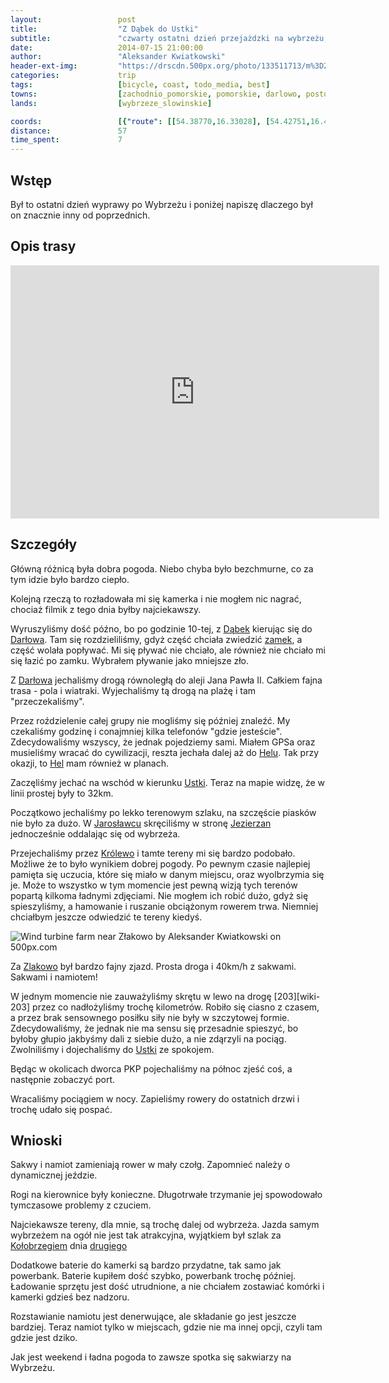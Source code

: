 ```yaml
---
layout:                 post
title:                  "Z Dąbek do Ustki"
subtitle:               "czwarty ostatni dzień przejażdzki na wybrzeżu, 57km i poszukiwanie powrotu"
date:                   2014-07-15 21:00:00
author:                 "Aleksander Kwiatkowski"
header-ext-img:         "https://drscdn.500px.org/photo/133511713/m%3D2048/e94716760c96f76e3352b095377b798e"
categories:             trip
tags:                   [bicycle, coast, todo_media, best]
towns:                  [zachodnio_pomorskie, pomorskie, darlowo, postomino, ustka]
lands:                  [wybrzeze_slowinskie]

coords:                 [{"route": [[54.38770,16.33028], [54.42751,16.41499], [54.44893,16.39748], [54.50747,16.46700], [54.53995,16.54185], [54.50977,16.61721], [54.50987,16.65411], [54.51704,16.65377], [54.52023,16.77514], [54.51056,16.80758], [54.53846,16.82166], [54.57897,16.86097]], "type": "bicycle"}]
distance:               57
time_spent:             7
---
```


[day-2]:                /trip/2014/07/13/z-dziwnowka-do-ustroni-morskich/

[wiki-darlowo-zamek]:   https://pl.wikipedia.org/wiki/Zamek_Ksi%C4%85%C5%BC%C4%85t_Pomorskich_w_Dar%C5%82owie
[wiki-dabki]:           https://pl.wikipedia.org/wiki/D%C4%85bki_(wojew%C3%B3dztwo_zachodniopomorskie)
[wiki-darlowo]:         https://pl.wikipedia.org/wiki/Dar%C5%82owo
[wiki-hel]:             https://pl.wikipedia.org/wiki/Hel_(miasto)
[wiki-ustka]:           https://pl.wikipedia.org/wiki/Ustka
[wiki-jaroslawiec]:     https://pl.wikipedia.org/wiki/Jaros%C5%82awiec_(wojew%C3%B3dztwo_zachodniopomorskie)
[wiki-jezierzany]:      https://pl.wikipedia.org/wiki/Jezierzany_(wojew%C3%B3dztwo_zachodniopomorskie)
[wiki-krolewo]:         https://pl.wikipedia.org/wiki/Kr%C3%B3lewo_(wojew%C3%B3dztwo_zachodniopomorskie)
[wiki-zlakowo]:         https://pl.wikipedia.org/wiki/Z%C5%82akowo
[wiki-kolobrzeg]:       https://pl.wikipedia.org/wiki/Ko%C5%82obrzeg

Wstęp
-----

Był to ostatni dzień wyprawy po Wybrzeżu i poniżej napiszę dlaczego był on
znacznie inny od poprzednich.

Opis trasy
----------

<iframe height='405' width='590' frameborder='0' allowtransparency='true' scrolling='no' src='https://www.strava.com/activities/166527622/embed/3d97f43e1236e73d21f690c3f1ff8bc49e4607ff'></iframe>

Szczegóły
---------

Główną różnicą była dobra pogoda. Niebo chyba było bezchmurne, co za tym idzie
było bardzo ciepło.

Kolejną rzeczą to rozładowała mi się kamerka i nie mogłem nic nagrać, chociaż
filmik z tego dnia byłby najciekawszy.

Wyruszyliśmy dość późno, bo po godzinie 10-tej, z [Dąbek][wiki-dabki] kierując
się do [Darłowa][wiki-darlowo]. Tam się rozdzieliliśmy, gdyż część chciała zwiedzić
[zamek][wiki-darlowo-zamek], a część wolała popływać. Mi się pływać nie chciało, ale
również nie chciało mi się łazić po zamku. Wybrałem pływanie jako mniejsze zło.

Z [Darłowa][wiki-darlowo] jechaliśmy drogą równoległą do aleji Jana Pawła II.
Całkiem fajna trasa - pola i wiatraki. Wyjechaliśmy tą drogą na plażę i tam
"przeczekaliśmy".

Przez roździelenie całej grupy nie mogliśmy się później znaleźć. My czekaliśmy
godzinę i conajmniej kilka telefonów "gdzie jesteście". Zdecydowaliśmy wszyscy, że
jednak pojedziemy sami. Miałem GPSa oraz musieliśmy wracać do cywilizacji, reszta
jechała dalej aż do [Helu][wiki-hel]. Tak przy okazji, to [Hel][wiki-hel] mam
również w planach.

Zaczęliśmy jechać na wschód w kierunku [Ustki][wiki-ustka]. Teraz na mapie widzę,
że w linii prostej były to 32km.

Początkowo jechaliśmy po lekko terenowym szlaku, na szczęście piasków nie było za dużo.
W [Jarosławcu][wiki-jaroslawiec] skręciliśmy w stronę [Jezierzan][wiki-jezierzany]
jednocześnie oddalając się od wybrzeża.

Przejechaliśmy przez [Królewo][wiki-krolewo] i tamte tereny mi się bardzo
podobało. Możliwe że to było wynikiem dobrej pogody. Po pewnym czasie najlepiej
pamięta się uczucia, które się miało w danym miejscu, oraz wyolbrzymia się je.
Może to wszystko w tym momencie jest pewną wizją tych terenów popartą kilkoma
ładnymi zdjęciami. Nie mogłem ich robić dużo, gdyż się spieszyliśmy,
a hamowanie i ruszanie obciążonym rowerem trwa.
Niemniej chciałbym jeszcze odwiedzić te tereny kiedyś.

<div class='pixels-photo'>
  <p>
    <img src='https://drscdn.500px.org/photo/133542849/m%3D900/c7372cbeedc4b690c0ed5dc4a56785ab' alt='Wind turbine farm near Złakowo by Aleksander Kwiatkowski on 500px.com'>
  </p>
  <a href='https://500px.com/photo/133542849/wind-turbine-farm-near-z%C5%82akowo-by-aleksander-kwiatkowski' alt='Wind turbine farm near Złakowo by Aleksander Kwiatkowski on 500px.com'></a>
</div>
<script type='text/javascript' src='https://500px.com/embed.js'></script>

Za [Zlakowo][wiki-zlakowo] był bardzo fajny zjazd. Prosta droga i 40km/h z
sakwami. Sakwami i namiotem!

W jednym momencie nie zauważyliśmy skrętu w lewo na drogę [203][wiki-203] przez
co nadłożyliśmy trochę kilometrów. Robiło się ciasno z czasem, a przez brak
sensownego posiłku siły nie były w szczytowej formie. Zdecydowaliśmy, że
jednak nie ma sensu się przesadnie spieszyć, bo byłoby głupio jakbyśmy dali z
siebie dużo, a nie zdąrzyli na pociąg. Zwolniliśmy i dojechaliśmy do [Ustki][wiki-ustka]
ze spokojem.

Będąc w okolicach dworca PKP pojechaliśmy na północ zjeść coś, a następnie zobaczyć
port.

Wracaliśmy pociągiem w nocy. Zapieliśmy rowery do ostatnich drzwi i trochę udało się
pospać.


Wnioski
-------

Sakwy i namiot zamieniają rower w mały czołg. Zapomnieć należy o dynamicznej jeździe.

Rogi na kierownice były konieczne. Długotrwałe trzymanie jej spowodowało
tymczasowe problemy z czuciem.

Najciekawsze tereny, dla mnie, są trochę dalej od wybrzeża. Jazda samym wybrzeżem
na ogół nie jest tak atrakcyjna, wyjątkiem był szlak za [Kołobrzegiem][wiki-kolobrzeg]
dnia [drugiego][day-2]

Dodatkowe baterie do kamerki są bardzo przydatne, tak samo jak powerbank. Baterie
kupiłem dość szybko, powerbank trochę później. Ładowanie sprzętu jest dość utrudnione,
a nie chciałem zostawiać komórki i kamerki gdzieś bez nadzoru.

Rozstawianie namiotu jest denerwujące, ale składanie go jest jeszcze bardziej.
Teraz namiot tylko w miejscach, gdzie nie ma innej opcji, czyli tam gdzie jest dziko.

Jak jest weekend i ładna pogoda to zawsze spotka się sakwiarzy na Wybrzeżu.
